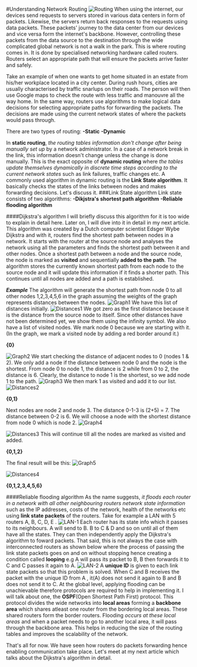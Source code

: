 #Understanding Network Routing
![Routing](routing.jpeg)
When using the internet, our devices send requests to servers stored in various data centers in form of packets. Likewise, the servers return back responses to the requests using data packets.
These packets' journey to the data center from our devices and vice versa form the internet's backbone.
However, controlling these packets from the data source to the destination through the wide complicated global network is not a walk in the park.
This is where routing comes in. It is done by specialised networking hardware called routers.
Routers select an appropriate path that will ensure the packets arrive faster and safely.

Take an example of when one wants to get home situated in an estate from his/her workplace located in a city center. During rush hours, cities are usually characterised by traffic snarlups on their roads. The person will then use Google maps to check the route with less traffic and manouvre all the way home.
In the same way, routers use algorithms to make logical data decisions for selecting appropriate paths for forwarding the packets. The decisions are made using the current network states of where the packets would pass through.

There are two types of routing:
**-Static**
**-Dynamic**

In **static routing**, *the routing tables information don't change after being manually set up* by a network administrator. In a case of a network break in the link, this information doesn't change unless the change is done manually.
This is the exact opposite of **dynamic routing** where *the tables update themselves dynamically in discrete time steps according to the current network states* such as link failures, traffic changes etc.
A commonly used algorithm in dynamic routing is the **Link State algorithm**. It basically checks the states of the links between nodes and makes forwarding decisions.
Let's discuss it.
###Link State algorithm
Link state consists of two algorithms:
**-Dikjstra's shortest path algorithm**
**-Reliable flooding algorithm**

####Dijkstra's algorithm
I will briefly discuss this algorithm for it is too wide to explain in detail here. Later on, I will dive into it in detail in my next article.
This algorithm was created by a Dutch computer scientist Edsger Wybe Dijkstra and with it, routers find the shortest path between nodes in a network.
It starts with the router at the source node and analyses the network using all the parameters and finds the shortest path between it and other nodes.
Once a shortest path between a node and the source node, the node is marked as **visited** and sequentially **added to the path**.
The algorithm stores the currently known shortest path from each node to the source node and it will update this information if it finds a shorter path.
This continues until all nodes are added and a path is established.

  ***Example***
The algorithm will generate the shortest path from node 0 to all other nodes 1,2,3,4,5,6 in the graph assuming the weights of the graph represents distances between the nodes.
![Graph1](routing1.png)
We have this list of distances initially.
![Distances1](routing2.png)
We got zero as the first distance because it is the distance from the source node to itself.
Since other distances have not been determined yet, we show them using the infinity symbol.
We also have a list of visited nodes. We mark node 0 because we are starting with it. 
(In the graph, we mark a visited node by adding a red border around it.)

**{0}**

![Graph2](routing3.png)
We start checking the distance of adjacent nodes to 0 (nodes 1 & 2).
We only add a node if the distance between node 0 and the node is the shortest.
From node 0 to node 1, the distance is 2 while from 0 to 2, the distance is 6. Clearly, the distance to node 1 is the shortest, so we add node 1 to the path.
![Graph3](routing4.png)
We then mark 1 as visited and add it to our list.
![Distances2](routing5.png)

**{0,1}**


Next nodes are node 2 and node 3. 
The distance 0-1-3 is (2+5) = 7.
The distance between 0-2 is 6.
We will choose a node with the shortest distance from node 0 which is node 2.
![Graph4](routing6.png)

![Distances3](routing8.png)
 This will continue till all the nodes are marked as visited and added.



**{0,1,2}**

The final result will be this:
![Graph5](routing8.png)

![Distances4](routing9.png)

**{0,1,2,3,4,5,6}**

####Reliable flooding algorithm
As the name suggests, *it floods each router in a network with all other neighbouring routers network state information* such as the IP addresses, costs of the network, health of the networks etc using **link state packets** of the routers.
 Take for example a LAN with 5 routers A, B, C, D, E .
![LAN-1](LAN-1.png)
Each router has its state info which it passes to its neighbours. A will send to B. B to C & D and so on until all of them have all the states.
They can then independently apply the Dijkstra's algorithm to foward packets.
That said, this is not always the case with interconnected routers as shown below where the process of passing the link state packets goes on and on without stopping hence creating a condition called **looping** e.g A will pass its packet to B, B then forwards it to C and C passes it again to A.
![LAN-2](LAN-2.png)
A **unique ID** is given to each link state packets so that this problem is solved.
When C and B receives the packet with the unique ID from A , it(A) does not send it again to B and B does not send it to C.
At the global level, applying flooding can be unachievable therefore protocols are required to help in implementing it.
I will talk about one, the **OSPF**(Open Shortest Path First) protocol.
This protocol divides the wide networks into **local areas** forming a **backbone area** which shares atleast one router from the bordering local areas. These shared routers form the border routers.
Flooding *occurs at these local areas* and when a packet needs to go to another local area, it will pass through the backbone area.
This helps in reducing the size of the routing tables and improves the scalability of the network.


That's all for now. We have seen how routers do packets forwarding hence enabling communication take place. Let's meet at my next article which talks about the Dijkstra's algorithm in detail.
